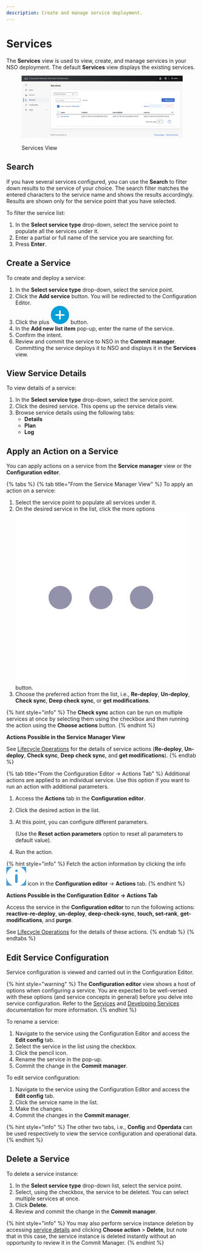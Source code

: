 ```yaml
---
description: Create and manage service deployment.
---
```


# Services

The **Services** view is used to view, create, and manage services in your NSO deployment. The default **Services** view displays the existing services.

<figure><img src="../../images/service-view.png" alt=""><figcaption><p>Services View</p></figcaption></figure>

## Search <a href="#d5e6128" id="d5e6128"></a>

If you have several services configured, you can use the **Search** to filter down results to the service of your choice. The search filter matches the entered characters to the service name and shows the results accordingly. Results are shown only for the service point that you have selected.

To filter the service list:

1. In the **Select service type** drop-down, select the service point to populate all the services under it.
2. Enter a partial or full name of the service you are searching for.
3. Press **Enter**.

## Create a Service <a href="#d5e6142" id="d5e6142"></a>

To create and deploy a service:

1. In the **Select service type** drop-down, select the service point.
2. Click the **Add service** button. You will be redirected to the Configuration Editor.
3. Click the plus <img src="../../images/add-action.png" alt="" data-size="line"> button.
4. In the **Add new list item** pop-up, enter the name of the service.
5. Confirm the intent.
6. Review and commit the service to NSO in the **Commit manager**. Committing the service deploys it to NSO and displays it in the **Services** view.

## View Service Details

To view details of a service:

1. In the **Select service type** drop-down, select the service point.
2. Click the desired service. This opens up the service details view.
3. Browse service details using the following tabs:
   * **Details**
   * **Plan**&#x20;
   * **Log**

## Apply an Action on a Service <a href="#d5e6164" id="d5e6164"></a>

You can apply actions on a service from the **Service manager** view or the **Configuration editor**.

{% tabs %}
{% tab title="From the Service Manager View" %}
To apply an action on a service:

1. Select the service point to populate all services under it.
2. On the desired service in the list, click the more options <img src="../../images/more-options.png" alt="" data-size="line"> button.
3. Choose the preferred action from the list, i.e., **Re-deploy**, **Un-deploy**, **Check sync**, **Deep check sync**, or **get modifications**.

{% hint style="info" %}
The **Check sync** action can be run on multiple services at once by selecting them using the checkbox and then running the action using the **Choose actions** button.
{% endhint %}

**Actions Possible in the Service Manager View**

See [Lifecycle Operations](../operations/lifecycle-operations.md) for the details of service actions (**Re-deploy**, **Un-deploy**, **Check sync**, **Deep check sync**, and **get modifications**).
{% endtab %}

{% tab title="From the Configuration Editor -> Actions Tab" %}
Additional actions are applied to an individual service. Use this option if you want to run an action with additional parameters.

1. Access the **Actions** tab in the **Configuration editor**.
2. Click the desired action in the list.
3.  At this point, you can configure different parameters.

    (Use the **Reset action parameters** option to reset all parameters to default value).
4. Run the action.

{% hint style="info" %}
Fetch the action information by clicking the info <img src="../../images/actions-info.png" alt="" data-size="line"> icon in the **Configuration editor** -> **Actions** tab.
{% endhint %}

**Actions Possible in the Configuration Editor -> Actions Tab**

Access the service in the **Configuration editor** to run the following actions: **reactive-re-deploy**, **un-deploy**, **deep-check-sync**, **touch, set-rank**, **get-modifications**, and **purge**.

See [Lifecycle Operations](../operations/lifecycle-operations.md) for the details of these actions.
{% endtab %}
{% endtabs %}

## Edit Service Configuration <a href="#d5e6291" id="d5e6291"></a>

Service configuration is viewed and carried out in the Configuration Editor.

{% hint style="warning" %}
The **Configuration editor** view shows a host of options when configuring a service. You are expected to be well-versed with these options (and service concepts in general) before you delve into service configuration. Refer to the [Services](../../development/core-concepts/services.md) and [Developing Services](../../development/advanced-development/developing-services/) documentation for more information.
{% endhint %}

To rename a service:

1. Navigate to the service using the Configuration Editor and access the **Edit config** tab.
2. Select the service in the list using the checkbox.
3. Click the pencil icon.
4. Rename the service in the pop-up.
5. Commit the change in the **Commit manager**.

To edit service configuration:

1. Navigate to the service using the Configuration Editor and access the **Edit config** tab.
2. Click the service name in the list.
3. Make the changes.
4. Commit the changes in the **Commit manager**.

{% hint style="info" %}
The other two tabs, i.e., **Config** and **Operdata** can be used respectively to view the service configuration and operational data.
{% endhint %}

## Delete a Service <a href="#d5e6324" id="d5e6324"></a>

To delete a service instance:

1. In the **Select service type** drop-down list, select the service point.
2. Select, using the checkbox, the service to be deleted. You can select multiple services at once.
3. Click **Delete**.
4. Review and commit the change in the **Commit manager**.

{% hint style="info" %}
You may also perform service instance deletion by accessing [service details](services.md#view-service-details) and clicking **Choose action** > **Delete**, but note that in this case, the service instance is deleted instantly without an opportunity to review it in the Commit Manager.
{% endhint %}
